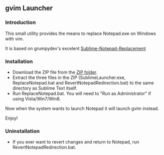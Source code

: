 ## gvim Launcher

### Introduction
This small utility provides the means to replace Notepad.exe on Windows with vim.

It is based on grumpydev's excelent [Sublime-Notepad-Replacement](https://github.com/grumpydev/Sublime-Notepad-Replacement)

### Installation

* Download the ZIP file from the [ZIP folder](https://github.com/etheralm/Gvim-Notepad-Replacement/tree/master/zip).
* Extract the three files in the ZIP (SublimeLauncher.exe, ReplaceNotepad.bat and RevertNotepadRedirection.bat) to the same directory as Sublime Text itself.
* Run ReplaceNotepad.bat. You will need to "Run as Administrator" if using Vista/Win7/Win8.

Now when the system wants to launch Notepad it will launch gvim instead.

Enjoy!

### Uninstallation
* If you ever want to revert changes and return to Notepad, run RevertNotepadRedirection.bat.
